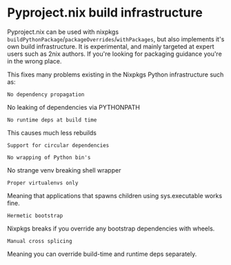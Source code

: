 # Pyproject.nix build infrastructure

Pyproject.nix can be used with nixpkgs `buildPythonPackage`/`packageOverrides`/`withPackages`, but also implements it's own build infrastructure.
It is experimental, and mainly targeted at expert users such as 2nix authors. If you're looking for packaging guidance you're in the wrong place.

This fixes many problems existing in the Nixpkgs Python infrastructure such as:

    No dependency propagation

No leaking of dependencies via PYTHONPATH

    No runtime deps at build time

This causes much less rebuilds

    Support for circular dependencies

    No wrapping of Python bin's

No strange venv breaking shell wrapper

    Proper virtualenvs only

Meaning that applications that spawns children using sys.executable works fine.

    Hermetic bootstrap

Nixpkgs breaks if you override any bootstrap dependencies with wheels.

    Manual cross splicing

Meaning you can override build-time and runtime deps separately.
